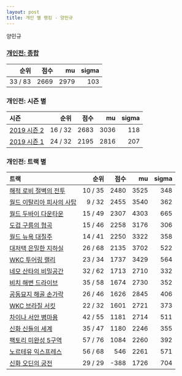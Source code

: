 ```yaml
---
layout: post
title: 개인 별 랭킹 - 양민규
---
```


양민규

### [개인전: 종합](../singles-full)

| 순위 | 점수 | mu | sigma |
|---:|---:|---:|---:|
| 33 / 83 | 2669 | 2979 | 103 |

### 개인전: 시즌 별

| 시즌 | 순위 | 점수 | mu | sigma |
|:---|---:|---:|---:|---:|
| [2019 시즌 2](../s2019_2) | 16 / 32 | 2683 | 3036 | 118 |
| [2019 시즌 1](../s2019_1) | 24 / 32 | 2195 | 2816 | 207 |

### 개인전: 트랙 별

| 트랙 | 순위 | 점수 | mu | sigma |
|:---|---:|---:|---:|---:|
| [해적 로비 절벽의 전투](../lobby) | 10 / 35 | 2480 | 3525 | 348 |
| [월드 이탈리아 피사의 사탑](../pizza) | 9 / 32 | 2455 | 3540 | 362 |
| [월드 두바이 다운타운](../dubai) | 15 / 49 | 2307 | 4303 | 665 |
| [도검 구름의 협곡](../hyupgog) | 15 / 46 | 2258 | 3176 | 306 |
| [월드 뉴욕 대질주](../newyork) | 14 / 41 | 2250 | 3322 | 358 |
| [대저택 은밀한 지하실](../jeotaek) | 26 / 68 | 2135 | 3702 | 522 |
| [WKC 투어링 랠리](../rally) | 23 / 34 | 1737 | 3429 | 564 |
| [네모 산타의 비밀공간](../santa) | 32 / 62 | 1713 | 2710 | 332 |
| [비치 해변 드라이브](../haebyun) | 35 / 58 | 1674 | 2730 | 352 |
| [공동묘지 해골 손가락](../haeson) | 26 / 46 | 1626 | 2845 | 406 |
| [WKC 브라질 서킷](../brazil) | 22 / 32 | 1601 | 2721 | 373 |
| [차이나 서안 병마용](../byeongma) | 42 / 55 | 1181 | 2714 | 511 |
| [신화 신들의 세계](../shinsegye) | 35 / 47 | 1180 | 2246 | 355 |
| [팩토리 미완성 5구역](../district5) | 57 / 76 | 1084 | 2260 | 392 |
| [노르테유 익스프레스](../noex) | 56 / 68 | 546 | 2261 | 571 |
| [신화 오딘의 궁전](../odin) | 29 / 29 | -388 | 1726 | 704 |
